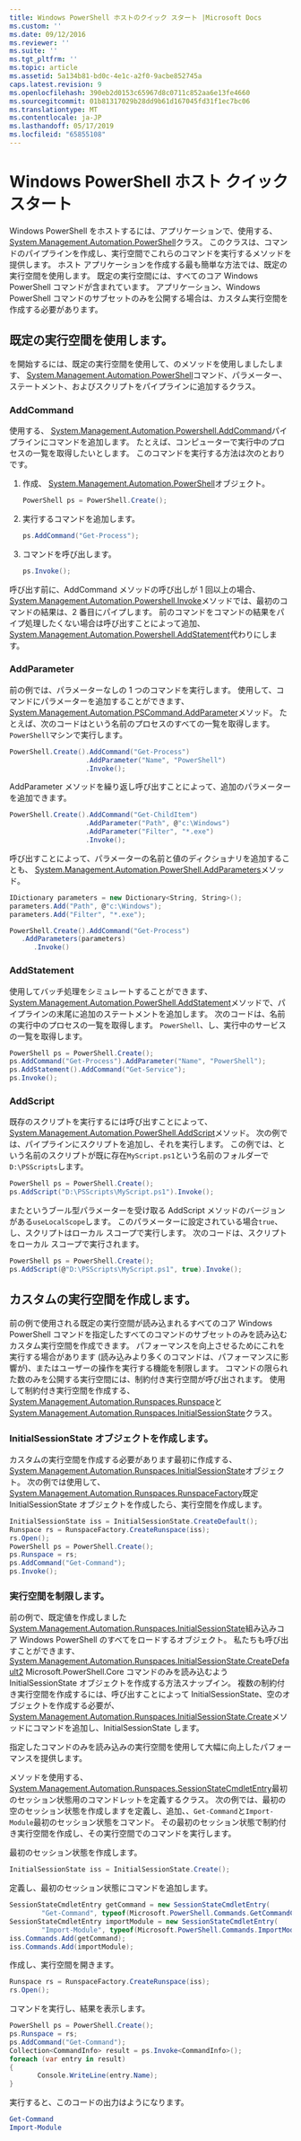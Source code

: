 ```yaml
---
title: Windows PowerShell ホストのクイック スタート |Microsoft Docs
ms.custom: ''
ms.date: 09/12/2016
ms.reviewer: ''
ms.suite: ''
ms.tgt_pltfrm: ''
ms.topic: article
ms.assetid: 5a134b81-bd0c-4e1c-a2f0-9acbe852745a
caps.latest.revision: 9
ms.openlocfilehash: 390eb2d0153c65967d8c0711c852aa6e13fe4660
ms.sourcegitcommit: 01b81317029b28dd9b61d167045fd31f1ec7bc06
ms.translationtype: MT
ms.contentlocale: ja-JP
ms.lasthandoff: 05/17/2019
ms.locfileid: "65855108"
---
```

# <a name="windows-powershell-host-quickstart"></a>Windows PowerShell ホスト クイック スタート

Windows PowerShell をホストするには、アプリケーションで、使用する、 [System.Management.Automation.PowerShell](/dotnet/api/System.Management.Automation.PowerShell)クラス。
このクラスは、コマンドのパイプラインを作成し、実行空間でこれらのコマンドを実行するメソッドを提供します。
ホスト アプリケーションを作成する最も簡単な方法では、既定の実行空間を使用します。
既定の実行空間には、すべてのコア Windows PowerShell コマンドが含まれています。
アプリケーション、Windows PowerShell コマンドのサブセットのみを公開する場合は、カスタム実行空間を作成する必要があります。

## <a name="using-the-default-runspace"></a>既定の実行空間を使用します。

を開始するには、既定の実行空間を使用して、のメソッドを使用しましたします、 [System.Management.Automation.PowerShell](/dotnet/api/System.Management.Automation.PowerShell)コマンド、パラメーター、ステートメント、およびスクリプトをパイプラインに追加するクラス。

### <a name="addcommand"></a>AddCommand

使用する、 [System.Management.Automation.Powershell.AddCommand](/dotnet/api/System.Management.Automation.PowerShell.AddCommand)パイプラインにコマンドを追加します。
たとえば、コンピューターで実行中のプロセスの一覧を取得したいとします。
このコマンドを実行する方法は次のとおりです。

1. 作成、 [System.Management.Automation.PowerShell](/dotnet/api/System.Management.Automation.PowerShell)オブジェクト。

   ```csharp
   PowerShell ps = PowerShell.Create();
   ```

2. 実行するコマンドを追加します。

   ```csharp
   ps.AddCommand("Get-Process");
   ```

3. コマンドを呼び出します。

   ```csharp
   ps.Invoke();
   ```

呼び出す前に、AddCommand メソッドの呼び出しが 1 回以上の場合、 [System.Management.Automation.Powershell.Invoke](/dotnet/api/System.Management.Automation.PowerShell.Invoke)メソッドでは、最初のコマンドの結果は、2 番目にパイプします。
前のコマンドをコマンドの結果をパイプ処理したくない場合は呼び出すことによって追加、 [System.Management.Automation.Powershell.AddStatement](/dotnet/api/System.Management.Automation.PowerShell.AddStatement)代わりにします。

### <a name="addparameter"></a>AddParameter

前の例では、パラメーターなしの 1 つのコマンドを実行します。
使用して、コマンドにパラメーターを追加することができます、 [System.Management.Automation.PSCommand.AddParameter](/dotnet/api/System.Management.Automation.PSCommand.AddParameter)メソッド。
たとえば、次のコードはという名前のプロセスのすべての一覧を取得します。`PowerShell`マシンで実行します。

```csharp
PowerShell.Create().AddCommand("Get-Process")
                   .AddParameter("Name", "PowerShell")
                   .Invoke();
```

AddParameter メソッドを繰り返し呼び出すことによって、追加のパラメーターを追加できます。

```csharp                   
PowerShell.Create().AddCommand("Get-ChildItem")
                   .AddParameter("Path", @"c:\Windows")
                   .AddParameter("Filter", "*.exe")
                   .Invoke();
```

呼び出すことによって、パラメーターの名前と値のディクショナリを追加することも、 [System.Management.Automation.PowerShell.AddParameters](/dotnet/api/System.Management.Automation.PowerShell.AddParameters)メソッド。

```csharp
IDictionary parameters = new Dictionary<String, String>();
parameters.Add("Path", @"c:\Windows");
parameters.Add("Filter", "*.exe");

PowerShell.Create().AddCommand("Get-Process")
   .AddParameters(parameters)
      .Invoke()

```

### <a name="addstatement"></a>AddStatement

使用してバッチ処理をシミュレートすることができます、 [System.Management.Automation.PowerShell.AddStatement](/dotnet/api/System.Management.Automation.PowerShell.AddStatement)メソッドで、パイプラインの末尾に追加のステートメントを追加します。
次のコードは、名前の実行中のプロセスの一覧を取得します。 `PowerShell`、し、実行中のサービスの一覧を取得します。

```csharp
PowerShell ps = PowerShell.Create();
ps.AddCommand("Get-Process").AddParameter("Name", "PowerShell");
ps.AddStatement().AddCommand("Get-Service");
ps.Invoke();
```

### <a name="addscript"></a>AddScript

既存のスクリプトを実行するには呼び出すことによって、 [System.Management.Automation.PowerShell.AddScript](/dotnet/api/System.Management.Automation.PowerShell.AddScript)メソッド。
次の例では、パイプラインにスクリプトを追加し、それを実行します。
この例では、という名前のスクリプトが既に存在`MyScript.ps1`という名前のフォルダーで`D:\PSScripts`します。

```csharp
PowerShell ps = PowerShell.Create();
ps.AddScript("D:\PSScripts\MyScript.ps1").Invoke();
```

またというブール型パラメーターを受け取る AddScript メソッドのバージョンがある`useLocalScope`します。
このパラメーターに設定されている場合`true`、し、スクリプトはローカル スコープで実行します。
次のコードは、スクリプトをローカル スコープで実行されます。

```csharp
PowerShell ps = PowerShell.Create();
ps.AddScript(@"D:\PSScripts\MyScript.ps1", true).Invoke();
```

## <a name="creating-a-custom-runspace"></a>カスタムの実行空間を作成します。

前の例で使用される既定の実行空間が読み込まれるすべてのコア Windows PowerShell コマンドを指定したすべてのコマンドのサブセットのみを読み込むカスタム実行空間を作成できます。
パフォーマンスを向上させるためにこれを実行する場合があります (読み込みより多くのコマンドは、パフォーマンスに影響が)、またはユーザーの操作を実行する機能を制限します。
コマンドの限られた数のみを公開する実行空間には、制約付き実行空間が呼び出されます。
使用して制約付き実行空間を作成する、 [System.Management.Automation.Runspaces.Runspace](/dotnet/api/System.Management.Automation.Runspaces.Runspace)と[System.Management.Automation.Runspaces.InitialSessionState](/dotnet/api/System.Management.Automation.Runspaces.InitialSessionState)クラス。

### <a name="creating-an-initialsessionstate-object"></a>InitialSessionState オブジェクトを作成します。

カスタムの実行空間を作成する必要があります最初に作成する、 [System.Management.Automation.Runspaces.InitialSessionState](/dotnet/api/System.Management.Automation.Runspaces.InitialSessionState)オブジェクト。
次の例では使用して、 [System.Management.Automation.Runspaces.RunspaceFactory](/dotnet/api/System.Management.Automation.Runspaces.RunspaceFactory)既定 InitialSessionState オブジェクトを作成したら、実行空間を作成します。

```csharp
InitialSessionState iss = InitialSessionState.CreateDefault();
Runspace rs = RunspaceFactory.CreateRunspace(iss);
rs.Open();
PowerShell ps = PowerShell.Create();
ps.Runspace = rs;
ps.AddCommand("Get-Command");
ps.Invoke();
```

### <a name="constraining-the-runspace"></a>実行空間を制限します。

前の例で、既定値を作成しました[System.Management.Automation.Runspaces.InitialSessionState](/dotnet/api/System.Management.Automation.Runspaces.InitialSessionState)組み込みコア Windows PowerShell のすべてをロードするオブジェクト。
私たちも呼び出すことができます、 [System.Management.Automation.Runspaces.InitialSessionState.CreateDefault2](/dotnet/api/System.Management.Automation.Runspaces.InitialSessionState.CreateDefault2) Microsoft.PowerShell.Core コマンドのみを読み込むよう InitialSessionState オブジェクトを作成する方法スナップイン。
複数の制約付き実行空間を作成するには、呼び出すことによって InitialSessionState、空のオブジェクトを作成する必要が、 [System.Management.Automation.Runspaces.InitialSessionState.Create](/dotnet/api/System.Management.Automation.Runspaces.InitialSessionState.Create)メソッドにコマンドを追加し、InitialSessionState します。

指定したコマンドのみを読み込みの実行空間を使用して大幅に向上したパフォーマンスを提供します。

メソッドを使用する、 [System.Management.Automation.Runspaces.SessionStateCmdletEntry](/dotnet/api/System.Management.Automation.Runspaces.SessionStateCmdletEntry)最初のセッション状態用のコマンドレットを定義するクラス。
次の例では、最初の空のセッション状態を作成しますを定義し、追加、、`Get-Command`と`Import-Module`最初のセッション状態をコマンド。
その最初のセッション状態で制約付き実行空間を作成し、その実行空間でのコマンドを実行します。

最初のセッション状態を作成します。

```csharp
InitialSessionState iss = InitialSessionState.Create();
```

定義し、最初のセッション状態にコマンドを追加します。

```csharp
SessionStateCmdletEntry getCommand = new SessionStateCmdletEntry(
        "Get-Command", typeof(Microsoft.PowerShell.Commands.GetCommandCommand), "");
SessionStateCmdletEntry importModule = new SessionStateCmdletEntry(
        "Import-Module", typeof(Microsoft.PowerShell.Commands.ImportModuleCommand), "");
iss.Commands.Add(getCommand);
iss.Commands.Add(importModule);
```

作成し、実行空間を開きます。

```csharp
Runspace rs = RunspaceFactory.CreateRunspace(iss);
rs.Open();
```

コマンドを実行し、結果を表示します。

```csharp
PowerShell ps = PowerShell.Create();
ps.Runspace = rs;
ps.AddCommand("Get-Command");
Collection<CommandInfo> result = ps.Invoke<CommandInfo>();
foreach (var entry in result)
{
       Console.WriteLine(entry.Name);
}
```

実行すると、このコードの出力はようになります。

```powershell
Get-Command
Import-Module
```
